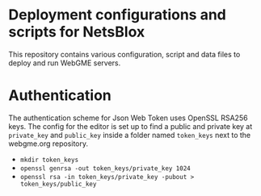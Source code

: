 # Deployment configurations and scripts for NetsBlox

This repository contains various configuration, script and data files
to deploy and run WebGME servers.

# Authentication

The authentication scheme for Json Web Token uses OpenSSL RSA256 keys. The config for the editor is set up to find a public and private key at `private_key` and `public_key` inside a folder named `token_keys` next to the webgme.org repository.

- `mkdir token_keys`
- `openssl genrsa -out token_keys/private_key 1024`
- `openssl rsa -in token_keys/private_key -pubout > token_keys/public_key`
